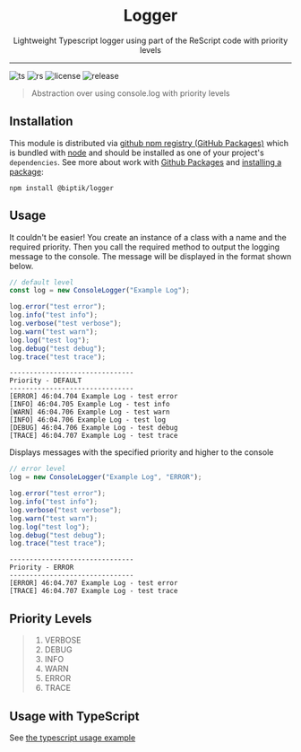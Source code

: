 <div align="center">
<h1>Logger</h1>

<p>Lightweight Typescript logger using part of the ReScript code with priority levels</p>
</div>

---

<!-- prettier-ignore-start -->
![ts](https://badgen.net/badge/Built%20With/TypeScript/blue)
![rs](https://badgen.net/badge/Built%20With/ReScript/red)
![license](https://badgen.net/badge/license/MIT/blue)
![release](https://badgen.net//badge/release/0.0.2/orange)


<!-- prettier-ignore-end -->

> Abstraction over using console.log with priority levels

## Installation

This module is distributed via [github npm registry (GitHub Packages)](npm) which is bundled with [node](node) and
should be installed as one of your project's `dependencies`. See more about work with [Github Packages](https://docs.github.com/en/packages/working-with-a-github-packages-registry/working-with-the-npm-registry) and [installing a package](https://docs.github.com/en/packages/working-with-a-github-packages-registry/working-with-the-npm-registry#installing-a-package):

```
npm install @biptik/logger
```

## Usage

It couldn't be easier! You create an instance of a class with a name and the required priority. Then you call the required method to output the logging message to the console. The message will be displayed in the format shown below.

```js
// default level
const log = new ConsoleLogger("Example Log");

log.error("test error");
log.info("test info");
log.verbose("test verbose");
log.warn("test warn");
log.log("test log");
log.debug("test debug");
log.trace("test trace");
```

```console
-------------------------------
Priority - DEFAULT
-------------------------------
[ERROR] 46:04.704 Example Log - test error
[INFO] 46:04.705 Example Log - test info
[WARN] 46:04.706 Example Log - test warn
[INFO] 46:04.706 Example Log - test log
[DEBUG] 46:04.706 Example Log - test debug
[TRACE] 46:04.707 Example Log - test trace
```

Displays messages with the specified priority and higher to the console

```js
// error level
log = new ConsoleLogger("Example Log", "ERROR");

log.error("test error");
log.info("test info");
log.verbose("test verbose");
log.warn("test warn");
log.log("test log");
log.debug("test debug");
log.trace("test trace");
```

```console
-------------------------------
Priority - ERROR
-------------------------------
[ERROR] 46:04.707 Example Log - test error
[TRACE] 46:04.707 Example Log - test trace
```

## Priority Levels

> 1. VERBOSE
> 2. DEBUG
> 3. INFO
> 4. WARN
> 5. ERROR
> 6. TRACE

## Usage with TypeScript

See [the typescript usage example](./src/spec/example.test.ts)
